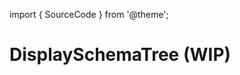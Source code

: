 import { SourceCode } from '@theme';

# DisplaySchemaTree (WIP)

<SourceCode href="https://github.com/bytedance/flowgram.ai/tree/main/packages/materials/form-materials/src/components/display-schema-tree" />
